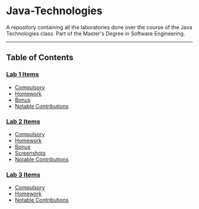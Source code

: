 # Java-Technologies

A repository containing all the laboratories done over the course of the Java Technologies class. Part of the Master's Degree in Software Engineering.

<hr>

## Table of Contents

### [Lab 1 Items](https://github.com/Alex-Amarandei/Java-Technologies/tree/main/Lab1)

- [Compulsory](https://github.com/Alex-Amarandei/Java-Technologies/tree/main/Lab1#compulsory)
- [Homework](https://github.com/Alex-Amarandei/Java-Technologies/tree/main/Lab1#homework)
- [Bonus](https://github.com/Alex-Amarandei/Java-Technologies/tree/main/Lab1#bonus)
- [Notable Contributions](https://github.com/Alex-Amarandei/Java-Technologies/tree/main/Lab1#notable-contributions)

### [Lab 2 Items](https://github.com/Alex-Amarandei/Java-Technologies/tree/main/Lab2)

- [Compulsory](https://github.com/Alex-Amarandei/Java-Technologies/tree/main/Lab2#compulsory)
- [Homework](https://github.com/Alex-Amarandei/Java-Technologies/tree/main/Lab2#homework)
- [Bonus](https://github.com/Alex-Amarandei/Java-Technologies/tree/main/Lab2#bonus)
- [Screenshots](https://github.com/Alex-Amarandei/Java-Technologies/tree/main/Lab2#screenshots)
- [Notable Contributions](https://github.com/Alex-Amarandei/Java-Technologies/tree/main/Lab2#notable-contributions)

### [Lab 3 Items](https://github.com/Alex-Amarandei/Java-Technologies/tree/main/Lab3)

- [Compulsory](https://github.com/Alex-Amarandei/Java-Technologies/tree/main/Lab3#compulsory)
- [Homework](https://github.com/Alex-Amarandei/Java-Technologies/tree/main/Lab3#homework)
- [Notable Contributions](https://github.com/Alex-Amarandei/Java-Technologies/tree/main/Lab3#notable-contributions)
